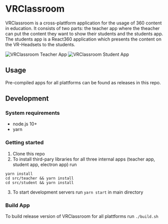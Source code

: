 # VRClassroom

VRClassroom is a cross-plattform application for the usage of 360 content in education. It consists of two parts: the teacher app where the theacher can put the content they want to show their students and the students app.
The students app is a React360 application which presents the content on the VR-Headsets to the students.

![VRClassroom Teacher App](https://raw.githubusercontent.com/vronifuchsberger/VRClassroom/master/thesis/images/controls-overlay.png)
![VRClassroom Student App](https://raw.githubusercontent.com/vronifuchsberger/VRClassroom/master/thesis/images/WebVR2.png)


## Usage

Pre-compiled apps for all plattforms can be found as releases in this repo.


## Development 

### System requirements
* node.js 10+
* yarn

### Getting started

1. Clone this repo
2. To install third-pary libraries for all three internal apps (teacher app, student app, electron app) run 
```
yarn install
cd src/teacher && yarn install
cd src/student && yarn install
```
  
3. To start development servers run `yarn start` in main directory
  
### Build App
To build release version of VRClassroom for all plattforms run  `./build.sh`
